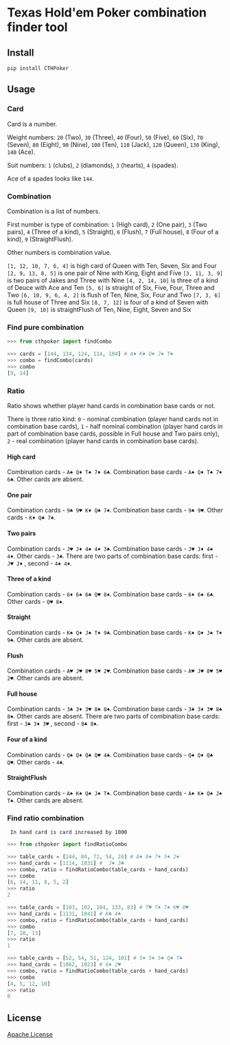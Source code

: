 # Texas Hold'em Poker combination finder tool

## Install

```
pip install CTHPoker
```

## Usage

### Card

Card is a number.

Weight numbers: `20` (Two), `30` (Three), `40` (Four), `50` (Five), `60` (Six), `70` (Seven), `80` (Eight), `90` (Nine), `100` (Ten), `110` (Jack), `120` (Queen), `130` (King), `140` (Ace).

Suit numbers: `1` (clubs), `2` (diamonds), `3` (hearts), `4` (spades).

Ace of a spades looks like `144`.

### Combination

Combination is a list of numbers.

First number is type of combination: `1` (High card), `2` (One pair), `3` (Two pairs), `4` (Three of a kind), `5` (Straight), `6` (Flush), `7` (Full house), `8` (Four of a kind), `9` (StraightFlush).

Other numbers is combination value.

`[1, 12, 10, 7, 6, 4]` is high card of Queen with Ten, Seven, Six and Four
`[2, 9, 13, 8, 5]` is one pair of Nine with King, Eight and Five
`[3, 11, 3, 9]` is two pairs of Jakes and Three with Nine
`[4, 2, 14, 10]` is three of a kind of Deuce with Ace and Ten
`[5, 6]` is straight of Six, Five, Four, Three and Two
`[6, 10, 9, 6, 4, 2]` is flush of Ten, Nine, Six, Four and Two
`[7, 3, 6]` is full house of Three and Six
`[8, 7, 12]` is four of a kind of Seven with Queen
`[9, 10]` is straightFlush of Ten, Nine, Eight, Seven and Six

### Find pure combination

```python
>>> from cthpoker import findCombo

>>> cards = [144, 134, 124, 114, 104] # A♠ K♠ Q♠ J♠ T♠
>>> combo = findCombo(cards)
>>> combo
[9, 14]
```

### Ratio

Ratio shows whether player hand cards in combination base cards or not.

There is three ratio kind: `0` - nominal combination (player hand cards not in combination base cards), `1` - half nominal combination (player hand cards in part of combination base cards, possible in Full house and Two pairs only), `2` - real combination (player hand cards in combination base cards).

#### High card

Combination cards - `A♠ Q♦ T♠ 7♦ 6♣`. Combination base cards - `A♠ Q♦ T♠ 7♦ 6♣`. Other cards are absent.

#### One pair

Combination cards - `9♣ 9♥ K♦ Q♣ 7♠`. Combination base cards - `9♣ 9♥`. Other cards - `K♦ Q♣ 7♠`.

#### Two pairs

Combination cards - `J♥ J♦ 4♠ 4♦ 3♣`. Combination base cards - `J♥ J♦ 4♠ 4♦`. Other cards - `3♣`. There are two parts of combination base cards: first - `J♥ J♦` , second - `4♠ 4♦`.

#### Three of a kind

Combination cards - `6♦ 6♠ 6♣ Q♥ 8♠`. Combination base cards - `6♦ 6♠ 6♣`. Other cards - `Q♥ 8♠`.

#### Straight

Combination cards - `K♠ Q♦ J♠ T♦ 9♣`. Combination base cards - `K♠ Q♦ J♠ T♦ 9♣`. Other cards are absent.

#### Flush

Combination cards - `A♥ J♥ 8♥ 5♥ 2♥`. Combination base cards - `A♥ J♥ 8♥ 5♥ 2♥`. Other cards are absent.

#### Full house

Combination cards - `3♣ 3♦ 3♥ 8♣ 8♠`. Combination base cards - `3♣ 3♦ 3♥ 8♣ 8♠`. Other cards are absent. There are two parts of combination base cards: first - `3♣ 3♦ 3♥` , second - `8♣ 8♠`.

#### Four of a kind

Combination cards - `Q♠ Q♦ Q♣ Q♥ 4♣`. Combination base cards - `Q♠ Q♦ Q♣ Q♥`. Other cards - `4♣`.

#### StraightFlush

Combination cards - `A♠ K♠ Q♠ J♠ T♠`. Combination base cards - `A♠ K♠ Q♠ J♠ T♠`. Other cards are absent.



### Find ratio combination

	 In hand card is card increased by 1000

```python
>>> from cthpoker import findRatioCombo

>>> table_cards = [144, 84, 72, 54, 24] # A♠ 8♠ 7♦ 5♠ 2♠
>>> hand_cards = [1114, 1031] #  J♠ 3♣
>>> combo, ratio = findRatioCombo(table_cards + hand_cards)
>>> combo
[6, 14, 11, 8, 5, 2]
>>> ratio
2

>>> table_cards = [103, 102, 104, 133, 83] # T♥ T♦ T♠ K♥ 8♥
>>> hand_cards = [1131, 1041] # K♣ 4♣
>>> combo, ratio = findRatioCombo(table_cards + hand_cards)
>>> combo
[7, 10, 13]
>>> ratio
1

>>> table_cards = [52, 54, 51, 124, 101] # 5♦ 5♠ 5♣ Q♠ T♣
>>> hand_cards = [1062, 1023] # 6♦ 2♥
>>> combo, ratio = findRatioCombo(table_cards + hand_cards)
>>> combo
[4, 5, 12, 10]
>>> ratio
0
```

## License
[Apache License](https://choosealicense.com/licenses/apache-2.0/)
